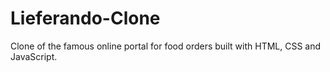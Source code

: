# Lieferando-Clone
Clone of the famous online portal for food orders built with HTML, CSS and JavaScript.
